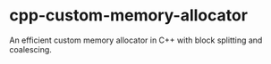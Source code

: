 # cpp-custom-memory-allocator
An efficient custom memory allocator in C++ with block splitting and coalescing.
